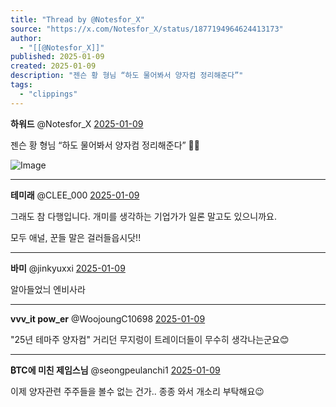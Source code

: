 ```yaml
---
title: "Thread by @Notesfor_X"
source: "https://x.com/Notesfor_X/status/1877194964624413173"
author:
  - "[[@Notesfor_X]]"
published: 2025-01-09
created: 2025-01-09
description: "젠슨 황 형님 “하도 물어봐서 양자컴 정리해준다”"
tags:
  - "clippings"
---
```

**하워드** @Notesfor\_X [2025-01-09](https://x.com/Notesfor_X/status/1877194964624413173)

젠슨 황 형님 “하도 물어봐서 양자컴 정리해준다” 🤷🏻

![Image](https://pbs.twimg.com/media/Gg0i3mbbYAAHum3?format=jpg&name=large)

---

**테미래** @CLEE\_000 [2025-01-09](https://x.com/CLEE_000/status/1877199919246643407)

그래도 참 다행입니다. 개미를 생각하는 기업가가 일론 말고도 있으니까요.

모두 애널, 꾼들 말은 걸러들읍시닷!!

---

**바미** @jinkyuxxi [2025-01-09](https://x.com/jinkyuxxi/status/1877197264575164505)

알아들었늬 엔비사라

---

**vvv\_it pow\_er** @WoojoungC10698 [2025-01-09](https://x.com/WoojoungC10698/status/1877196106859250034)

"25년 테마주 양자컴" 거리던 무지렁이 트레이더들이 무수히 생각나는군요😊

---

**₿TC에 미친 제임스님** @seongpeulanchi1 [2025-01-09](https://x.com/seongpeulanchi1/status/1877200663777558877)

이제 양자관련 주주들을 볼수 없는 건가.. 종종 와서 개소리 부탁해요😉